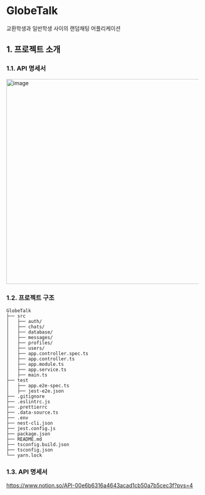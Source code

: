 # GlobeTalk

교환학생과 일반학생 사이의 랜덤채팅 어플리케이션

## 1. 프로젝트 소개

### 1.1. API 명세서

<img width="536" alt="image" src="https://github.com/HoyeongJeon/GlobeTalk/assets/78394999/7e974f62-9716-4d34-b9f0-966e7c484b9b">

### 1.2. 프로젝트 구조

```
GlobeTalk
├── src
│   ├── auth/
│   ├── chats/
│   ├── database/
│   ├── messages/
│   ├── profiles/
│   ├── users/
│   ├── app.controller.spec.ts
│   ├── app.controller.ts
│   ├── app.module.ts
│   ├── app.service.ts
│   ├── main.ts
├── test
│   ├── app.e2e-spec.ts
│   ├── jest-e2e.json
├── .gitignore
├── .eslintrc.js
├── .prettierrc
├── .data-source.ts
├── .env
├── nest-cli.json
├── jest.config.js
├── package.json
├── README.md
├── tsconfig.build.json
├── tsconfig.json
└── yarn.lock
```

### 1.3. API 명세서

https://www.notion.so/API-00e6b6316a4643acad1cb50a7b5cec3f?pvs=4

